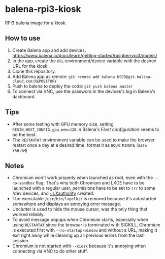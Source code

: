 # balena-rpi3-kiosk
RPi3 balena image for a kiosk.

## How to use
1. Create Balena app and add devices. https://www.balena.io/docs/learn/getting-started/raspberrypi3/nodejs/
1. In the app, create the `URL` environment/device variable with the desired URL for the kiosk.
1. Clone this repository.
1. Add Balena app as remote: `git remote add balena USER@git.balena-cloud.com:REPOSITORY`
1. Push to balena to deploy the code: `git push balena master`
1. To connect via VNC, use the password in the devices's log in Balena's dashboard.

## Tips
- After some testing with GPU memory size, setting `RESIN_HOST_CONFIG_gpu_mem=128` in Balena's _Fleet configuration_ seems to be the best.
- The `RESTARTAT` environment variable can be used to make the browser restart once a day at a desired time, format it as `HOUR:MINUTE` (`date +%H:%M`)

## Notes
- Chromium won't work properly when launched as root, even with the `--no-sandbox` flag. That's why both Chromium and LXDE have to be launched with a regular user, permisions have to be set to `777` to some /dev devices, and [~/.Xauthority](https://askubuntu.com/questions/300682/what-is-the-xauthority-file) created.
- The executable `/usr/bin/lxpolkit` is removed because it's autostarted somewhere and displays an annoying error message.
- Unclutter is used to hide the mouse cursor, was the only thing that worked reliably.
- To avoid message popups when Chromium starts, especially when using `RESTARTAT` since the browser is terminated with SIGKILL, Chromium is executed first with `--no-startup-window` and without a URL, making it exit right away while cleaning up all previous errors from the last session.
- Chromium is not started with `--kiosk` because it's annoying when connecting via VNC to do other stuff.
